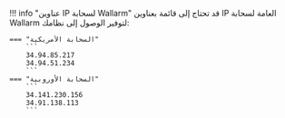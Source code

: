 !!! info "عناوين IP لسحابة Wallarm"
    قد تحتاج إلى قائمة بعناوين IP العامة لسحابة Wallarm لتوفير الوصول إلى نظامك:

    === "السحابة الأمريكية"
        ```
        34.94.85.217
        34.94.51.234
        ```
    === "السحابة الأوروبية"
        ```
        34.141.230.156
        34.91.138.113
        ```